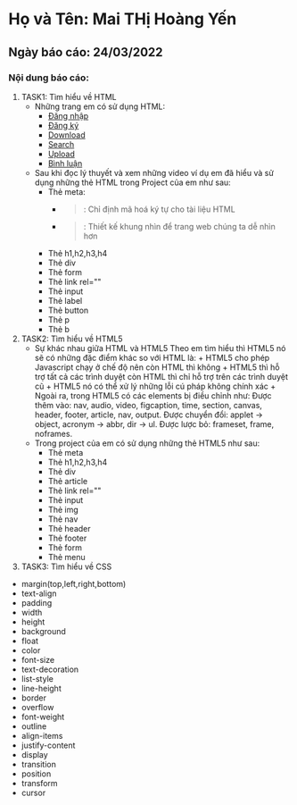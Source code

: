 # Họ và Tên: Mai THị Hoàng Yến
## Ngày báo cáo: 24/03/2022
### Nội dung báo cáo: 
1. TASK1: Tìm hiểu về HTML
   - Những trang em có sử dụng HTML:
     - [Đăng nhập](/Task1_HTML/login.html)
     - [Đăng ký](/Task1_HTML/signup.php)
     - [Download](/Task1_HTML/download.php)
     - [Search](/Task1_HTML/search.php)
     - [Upload](/Task1_HTML/upload.php)
     - [Bình luận](/Task1_HTML/comment.php)
   -  Sau khi đọc lý thuyết và xem những video ví dụ em đã hiểu và sử dụng những thẻ HTML trong Project của em như sau:
      - Thẻ meta:
        * ><meta charset="UTF-8"> : Chỉ định mã hoá ký tự cho tài liệu HTML       
        * ><meta name="viewport" content="width=device-width, initial-scale=1.0"> : Thiết kế khung nhìn để trang web chúng ta dễ nhìn hơn
      - Thẻ h1,h2,h3,h4
      - Thẻ div
      - Thẻ form
      - Thẻ link rel=""
      - Thẻ input
      - Thẻ label
      - Thẻ button
      - Thẻ p
      - Thẻ b
2. TASK2: Tìm hiểu về HTML5
   - Sự khác nhau giữa HTML và HTML5
      Theo em tìm hiểu thì HTML5 nó sẽ có những đặc điểm khác so với HTML là:
         + HTML5 cho phép Javascript chạy ở chế độ nên còn HTML thì không
         + HTML5 thì hỗ trợ tất cả các trình duyệt còn HTML thì chỉ hỗ trợ trên các trình duyệt cũ
         + HTML5 nó có thể xử lý những lỗi cú pháp không chính xác
         + Ngoài ra, trong HTML5 có các elements bị điều chỉnh như:
            Được thêm vào: nav, audio, video, figcaption, time, section, canvas, header, footer, article, nav, output.
            Được chuyển đổi: applet -> object, acronym -> abbr, dir -> ul.
            Được lược bỏ: frameset, frame, noframes.
   - Trong project của em có sử dụng những thẻ HTML5 như sau:
      - Thẻ meta
      - Thẻ h1,h2,h3,h4
      - Thẻ div
      - Thẻ article
      - Thẻ link rel=""
      - Thẻ input
      - Thẻ img
      - Thẻ nav
      - Thẻ header
      - Thẻ footer
      - Thẻ form
      - Thẻ menu
3. TASK3: Tìm hiểu về CSS
- margin(top,left,right,bottom)
- text-align 
- padding
- width
- height
- background
- float
- color
- font-size
- text-decoration
- list-style
- line-height
- border
- overflow
- font-weight
- outline
- align-items
- justify-content
- display
- transition
- position
- transform
- cursor
